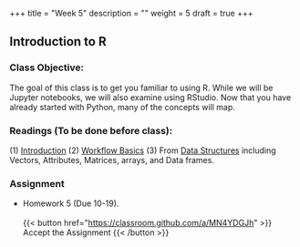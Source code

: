 +++
title = "Week 5"
description = ""
weight = 5
draft = true
+++

## Introduction to R

### Class Objective:

The goal of this class is to get you familiar to using R. While we will be Jupyter notebooks, we will also examine using RStudio. Now that you have already started with Python, many of the concepts will map.

### Readings (To be done before class):
(1) [Introduction](http://r4ds.had.co.nz/introduction.html)
(2) [Workflow Basics](http://r4ds.had.co.nz/workflow-basics.html)
(3) From [Data Structures](http://adv-r.had.co.nz/Data-structures.html) including Vectors, Attributes,
Matrices, arrays, and Data frames.

### Assignment
- Homework 5 (Due 10-19).<br><br>
{{< button href="https://classroom.github.com/a/MN4YDGJh" >}} Accept the Assignment {{< /button >}}
